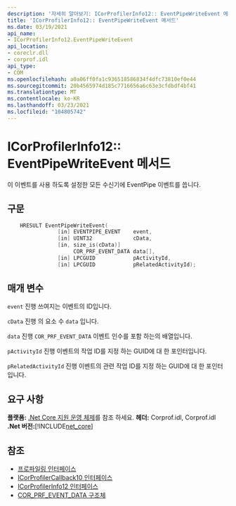 ```yaml
---
description: '자세히 알아보기: ICorProfilerInfo12:: EventPipeWriteEvent 메서드'
title: 'ICorProfilerInfo12:: EventPipeWriteEvent 메서드'
ms.date: 03/19/2021
api_name:
- ICorProfilerInfo12.EventPipeWriteEvent
api_location:
- coreclr.dll
- corprof.idl
api_type:
- COM
ms.openlocfilehash: a0a06ff0fa1c936518586834f4dfc73810ef0e44
ms.sourcegitcommit: 20b4565974d185c7716656a6c63e3cfdbdf4bf41
ms.translationtype: MT
ms.contentlocale: ko-KR
ms.lasthandoff: 03/23/2021
ms.locfileid: "104805742"
---
```

# <a name="icorprofilerinfo12eventpipewriteevent-method"></a>ICorProfilerInfo12:: EventPipeWriteEvent 메서드

이 이벤트를 사용 하도록 설정한 모든 수신기에 EventPipe 이벤트를 씁니다.
  
## <a name="syntax"></a>구문  
  
```cpp  
    HRESULT EventPipeWriteEvent(
                [in] EVENTPIPE_EVENT    event,
                [in] UINT32             cData,
                [in, size_is(cData)]
                     COR_PRF_EVENT_DATA data[],
                [in] LPCGUID            pActivityId,
                [in] LPCGUID            pRelatedActivityId);
```  
  
## <a name="parameters"></a>매개 변수

`event` 진행 쓰여지는 이벤트의 ID입니다.

`cData` 진행 의 요소 수 `data` 입니다.

`data` 진행 `COR_PRF_EVENT_DATA` 이벤트 인수를 포함 하는의 배열입니다.

`pActivityId` 진행 이벤트의 작업 ID를 지정 하는 GUID에 대 한 포인터입니다.

`pRelatedActivityId` 진행 이벤트의 관련 작업 ID를 지정 하는 GUID에 대 한 포인터입니다.

## <a name="requirements"></a>요구 사항  

**플랫폼:** [.Net Core 지원 운영 체제](../../../core/install/windows.md?pivots=os-windows)를 참조 하세요.
**헤더:** Corprof.idl, Corprof.idl **.Net 버전:**[!INCLUDE[net_core](../../../../includes/net-core-50-md.md)]
  
## <a name="see-also"></a>참조

- [프로파일링 인터페이스](profiling-interfaces.md)
- [ICorProfilerCallback10 인터페이스](icorprofilercallback10-interface.md)
- [ICorProfilerInfo12 인터페이스](icorprofilerinfo12-interface.md)
- [COR_PRF_EVENT_DATA 구조체](cor-prf-event-data-structure.md)
